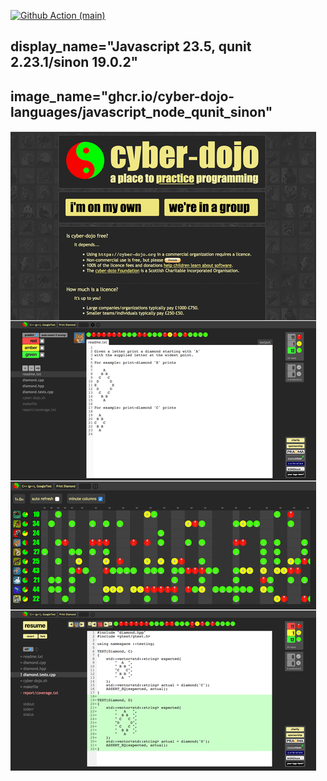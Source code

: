 [![Github Action (main)](https://github.com/cyber-dojo-languages/javascript-qunit-sinon/actions/workflows/main.yml/badge.svg)](https://github.com/cyber-dojo-languages/javascript-qunit-sinon/actions)

## display_name="Javascript 23.5, qunit 2.23.1/sinon 19.0.2"
## image_name="ghcr.io/cyber-dojo-languages/javascript_node_qunit_sinon"

![cyber-dojo.org home page](https://github.com/cyber-dojo/cyber-dojo/blob/master/shared/home_page_snapshot.png)
